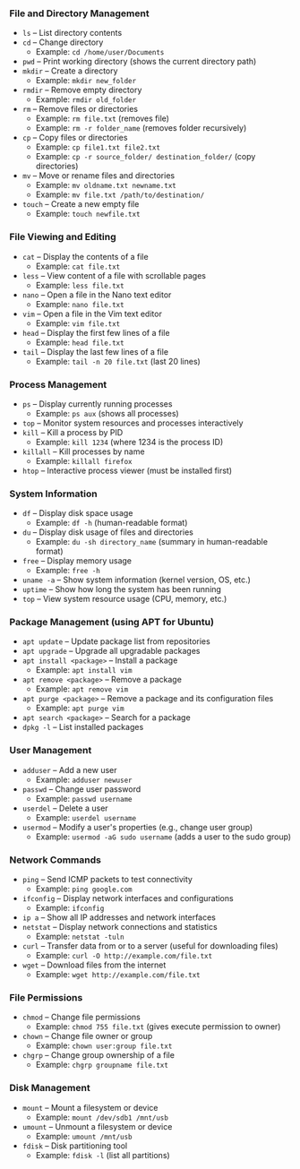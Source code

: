 
### File and Directory Management

- `ls` – List directory contents
- `cd` – Change directory
    - Example: `cd /home/user/Documents`
- `pwd` – Print working directory (shows the current directory path)
- `mkdir` – Create a directory
    - Example: `mkdir new_folder`
- `rmdir` – Remove empty directory
    - Example: `rmdir old_folder`
- `rm` – Remove files or directories
    - Example: `rm file.txt` (removes file)
    - Example: `rm -r folder_name` (removes folder recursively)
- `cp` – Copy files or directories
    - Example: `cp file1.txt file2.txt`
    - Example: `cp -r source_folder/ destination_folder/` (copy directories)
- `mv` – Move or rename files and directories
    - Example: `mv oldname.txt newname.txt`
    - Example: `mv file.txt /path/to/destination/`
- `touch` – Create a new empty file
    - Example: `touch newfile.txt`

### File Viewing and Editing

- `cat` – Display the contents of a file
    - Example: `cat file.txt`
- `less` – View content of a file with scrollable pages
    - Example: `less file.txt`
- `nano` – Open a file in the Nano text editor
    - Example: `nano file.txt`
- `vim` – Open a file in the Vim text editor
    - Example: `vim file.txt`
- `head` – Display the first few lines of a file
    - Example: `head file.txt`
- `tail` – Display the last few lines of a file
    - Example: `tail -n 20 file.txt` (last 20 lines)

### Process Management

- `ps` – Display currently running processes
    - Example: `ps aux` (shows all processes)
- `top` – Monitor system resources and processes interactively
- `kill` – Kill a process by PID
    - Example: `kill 1234` (where 1234 is the process ID)
- `killall` – Kill processes by name
    - Example: `killall firefox`
- `htop` – Interactive process viewer (must be installed first)

### System Information

- `df` – Display disk space usage
    - Example: `df -h` (human-readable format)
- `du` – Display disk usage of files and directories
    - Example: `du -sh directory_name` (summary in human-readable format)
- `free` – Display memory usage
    - Example: `free -h`
- `uname -a` – Show system information (kernel version, OS, etc.)
- `uptime` – Show how long the system has been running
- `top` – View system resource usage (CPU, memory, etc.)

### Package Management (using APT for Ubuntu)

- `apt update` – Update package list from repositories
- `apt upgrade` – Upgrade all upgradable packages
- `apt install <package>` – Install a package
    - Example: `apt install vim`
- `apt remove <package>` – Remove a package
    - Example: `apt remove vim`
- `apt purge <package>` – Remove a package and its configuration files
    - Example: `apt purge vim`
- `apt search <package>` – Search for a package
- `dpkg -l` – List installed packages

### User Management

- `adduser` – Add a new user
    - Example: `adduser newuser`
- `passwd` – Change user password
    - Example: `passwd username`
- `userdel` – Delete a user
    - Example: `userdel username`
- `usermod` – Modify a user's properties (e.g., change user group)
    - Example: `usermod -aG sudo username` (adds a user to the sudo group)

### Network Commands

- `ping` – Send ICMP packets to test connectivity
    - Example: `ping google.com`
- `ifconfig` – Display network interfaces and configurations
    - Example: `ifconfig`
- `ip a` – Show all IP addresses and network interfaces
- `netstat` – Display network connections and statistics
    - Example: `netstat -tuln`
- `curl` – Transfer data from or to a server (useful for downloading files)
    - Example: `curl -O http://example.com/file.txt`
- `wget` – Download files from the internet
    - Example: `wget http://example.com/file.txt`

### File Permissions

- `chmod` – Change file permissions
    - Example: `chmod 755 file.txt` (gives execute permission to owner)
- `chown` – Change file owner or group
    - Example: `chown user:group file.txt`
- `chgrp` – Change group ownership of a file
    - Example: `chgrp groupname file.txt`

### Disk Management

- `mount` – Mount a filesystem or device
    - Example: `mount /dev/sdb1 /mnt/usb`
- `umount` – Unmount a filesystem or device
    - Example: `umount /mnt/usb`
- `fdisk` – Disk partitioning tool
    - Example: `fdisk -l` (list all partitions)